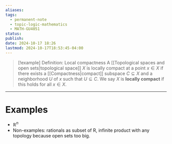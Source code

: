 ```yaml
---
aliases: 
tags:
  - permanent-note
  - topic-logic-mathematics
  - MATH-GU4051
status: 
publish: 
date: 2024-10-17 18:26
lastmod: 2024-10-17T18:53:45-04:00
---
```

>[!example] Definition: Local compactness
>A [[Topological spaces and open sets|topological space]] $X$ is locally compact at a point $x \in X$ if there exists a [[Compactness|compact]] subspace $C \subseteq X$ and a neighborhood $U$ of $x$ such that $U \subseteq C$. We say $X$ is **locally compact** if this holds for all $x \in X$.



---
# Examples

- $\mathbb R^n$
- Non-examples: rationals as subset of R, infinite product with any topology because open sets too big.
